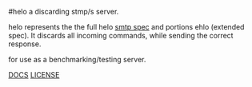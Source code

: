 #helo
a discarding stmp/s server. 


helo represents the the full helo [smtp spec](https://tools.ietf.org/html/rfc5321) and portions ehlo (extended spec).  It discards all incoming commands, while sending the correct response.

for use as a benchmarking/testing server.

[DOCS](http://godoc.org/github.com/jasonmoo/helo)
[LICENSE](https://raw.githubusercontent.com/jasonmoo/helo/master/LICENSE)